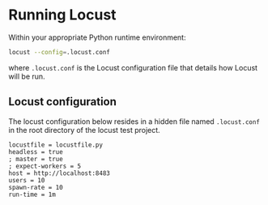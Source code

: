 # Running Locust

Within your appropriate Python runtime environment:

```bash
locust --config=.locust.conf
```

where `.locust.conf` is the Locust configuration file that details how Locust will be run.

## Locust configuration 

The locust configuration below resides in a hidden file named `.locust.conf` in the root directory of the locust test project.

```
locustfile = locustfile.py
headless = true
; master = true
; expect-workers = 5
host = http://localhost:8483
users = 10
spawn-rate = 10
run-time = 1m
```